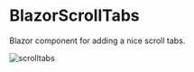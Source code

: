 # BlazorScrollTabs
Blazor component for adding a nice scroll tabs.

![scrolltabs](https://user-images.githubusercontent.com/9497415/200393605-b8c6472e-b058-4caa-8710-ccac7916ad90.gif)
